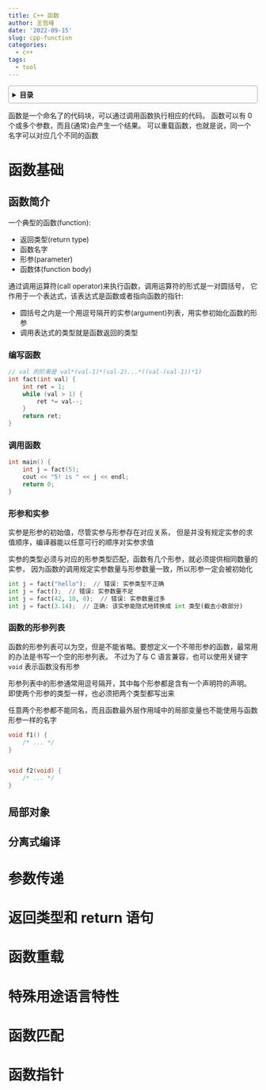 ```yaml
---
title: C++ 函数
author: 王哲峰
date: '2022-09-15'
slug: cpp-function
categories:
  - c++
tags:
  - tool
---
```


<style>
details {
    border: 1px solid #aaa;
    border-radius: 4px;
    padding: .5em .5em 0;
}
summary {
    font-weight: bold;
    margin: -.5em -.5em 0;
    padding: .5em;
}
details[open] {
    padding: .5em;
}
details[open] summary {
    border-bottom: 1px solid #aaa;
    margin-bottom: .5em;
}
img {
    pointer-events: none;
}
</style>

<details><summary>目录</summary><p>

- [函数基础](#函数基础)
  - [函数简介](#函数简介)
    - [编写函数](#编写函数)
    - [调用函数](#调用函数)
    - [形参和实参](#形参和实参)
    - [函数的形参列表](#函数的形参列表)
  - [局部对象](#局部对象)
  - [分离式编译](#分离式编译)
- [参数传递](#参数传递)
- [返回类型和 return 语句](#返回类型和-return-语句)
- [函数重载](#函数重载)
- [特殊用途语言特性](#特殊用途语言特性)
- [函数匹配](#函数匹配)
- [函数指针](#函数指针)
</p></details><p></p>

函数是一个命名了的代码块，可以通过调用函数执行相应的代码。
函数可以有 0 个或多个参数，而且(通常)会产生一个结果。
可以重载函数，也就是说，同一个名字可以对应几个不同的函数

# 函数基础

## 函数简介

一个典型的函数(function):

* 返回类型(return type)
* 函数名字
* 形参(parameter)
* 函数体(function body)

通过调用运算符(call operator)来执行函数，调用运算符的形式是一对圆括号，
它作用于一个表达式，该表达式是函数或者指向函数的指针:

* 圆括号之内是一个用逗号隔开的实参(argument)列表，用实参初始化函数的形参
* 调用表达式的类型就是函数返回的类型

### 编写函数

```cpp
// val 的阶乘是 val*(val-1)*(val-2)...*((val-(val-1))*1)
int fact(int val) {
    int ret = 1;
    while (val > 1) {
        ret *= val--;
    }
    return ret;
}
```

### 调用函数

```cpp
int main() {
    int j = fact(5);
    cout << "5! is " << j << endl;
    return 0;
}
```

### 形参和实参

实参是形参的初始值，尽管实参与形参存在对应关系，
但是并没有规定实参的求值顺序，编译器能以任意可行的顺序对实参求值

实参的类型必须与对应的形参类型匹配，函数有几个形参，就必须提供相同数量的实参，
因为函数的调用规定实参数量与形参数量一致，所以形参一定会被初始化

```python
int j = fact("hello");  // 错误: 实参类型不正确
int j = fact();  // 错误: 实参数量不足
int j = fact(42, 10, 0);  // 错误: 实参数量过多
int j = fact(3.14);  // 正确: 该实参能隐式地转换成 int 类型(截去小数部分)
```

### 函数的形参列表

函数的形参列表可以为空，但是不能省略。要想定义一个不带形参的函数，最常用的办法是书写一个空的形参列表。
不过为了与 C 语言兼容，也可以使用关键字 `void` 表示函数没有形参

形参列表中的形参通常用逗号隔开，其中每个形参都是含有一个声明符的声明。
即使两个形参的类型一样，也必须把两个类型都写出来

任意两个形参都不能同名，而且函数最外层作用域中的局部变量也不能使用与函数形参一样的名字

```cpp
void f1() {
    /* ... */
}


void f2(void) {
    /* ... */
}
```






## 局部对象


## 分离式编译

# 参数传递


# 返回类型和 return 语句



# 函数重载



# 特殊用途语言特性



# 函数匹配


# 函数指针

